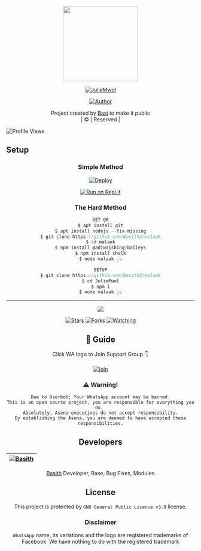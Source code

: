 
<div align="center">
  <img border-radius: 15px src="https://github.com/Basith2/malaak/blob/master/julie/Mlk.gif" width="200" height="200"/>
  <p align="center">
<a href="#"><img title="JulieMwol" src="https://img.shields.io/badge/Malaak-green?colorA=%23ff0000&colorB=%23017e40&style=for-the-badge"></a>
</p>
  <p align="center">
<a href="https://github.com/Basith2"><img title="Author" src="https://img.shields.io/badge/Author-basi-/JulieMwol?color=blue&style=for-the-badge&logo=whatsapp"></a>
</p>
</div>
<p align="center">
Project created by <a href="https://github.com/Basith2">Basi</a> to make it public
    <br>
       | © |
        Reserved |
    <br> 
</p>

![Profile Views](https://hits.seeyoufarm.com/api/count/incr/badge.svg?url=https://github.com/Basith2/malaak&title=Profile%20Views)

## Setup
<div align="center">

  ### Simple Method
  
[![Deploy](https://www.herokucdn.com/deploy/button.svg)](https://heroku.com/deploy?template=https://github.com/Basith2/malaak) 
  
[![Run on Repl.it](https://repl.it/badge/github/quiec/whatsAlfa)](https://replit.com/@Basith2/malaak)
  
### The Hard Method
```js
GET QR
$ apt install git
$ apt install nodejs --fix-missing
$ git clone https://github.com/Basith2/malaak
$ cd malaak
$ npm install @adiwajshing/baileys
$ npm install chalk
$ node malaak.js
```
      
```js
SETUP
$ git clone https://github.com/Basith2/malaak
$ cd JulieMwol
$ npm i
$ node malaak.js
```

----

  <p align="center">
  <a href="httsp://github.com/Basith2/malaak">
    
<a href="https://github.com/Basith2/followers">
<img src="https://img.shields.io/github/repo-size/Basith2/malaak?color=green&label=Repo%20total%20size&style=plastic">
<p align="center">
<a href="https://github.com/Basith2/followers"
<img title="Followers" src="https://img.shields.io/github/followers/Basith2?color=blue&style=flat-square"></a>
<a href="https://github.com/Basith2/malaak/stargazers/"><img title="Stars" src="https://img.shields.io/github/stars/Basith2/malaak?color=blue&style=flat-square"></a>
<a href="https://github.com/Basith2/malaak/network/members"><img title="Forks" src="https://img.shields.io/github/forks/Basith2/malaak?color=blue&style=flat-square"></a>
<a href="https://github.com/Basith2/malaak/watchers"><img title="Watching" src="https://img.shields.io/github/watchers/Basith2/malaak?label=Watchers&color=blue&style=flat-square"></a>
</p>

## 📢 Guide
Click WA logo to Join Support Group 👇
    <br>
<br>
  [![join](https://github.com/Alien-alfa/PublicBot/blob/main/wlogo.svg.png)](https://chat.whatsapp.com/GyR4376DREQJu1z1oThoMu)
  <div align="center">
       
  </div>
    
### ⚠️ Warning! 
```
Due to Userbot; Your WhatsApp account may be banned.
This is an open source project, you are responsible for everything you do. 
Absolutely, Asena executives do not accept responsibility.
By establishing the Asena, you are deemed to have accepted these responsibilities.
```

## Developers
  <div align="center">
    
  [![Basith](https://github.com/Basith2.png?size=75)](https://github.com/Basith2) |
|---|
[Basith](https://github.com/Basith2)
Developer, Base, Bug Fixes, Modules
  </div>
    


## License
This project is protected by `GNU General Public Licence v3.0` license.

### Disclaimer
`WhatsApp` name, its variations and the logo are registered trademarks of Facebook. We have nothing to do with the registered trademark
